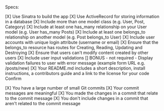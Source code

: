 Specs:

 [X] Use Sinatra to build the app
 [X] Use ActiveRecord for storing information in a database
 [X] Include more than one model class (e.g. User, Post, Category)
 [X] Include at least one has_many relationship on your User model (e.g. User has_many Posts)
 [X] Include at least one belongs_to relationship on another model (e.g. Post belongs_to User)
 [X] Include user accounts with unique login attribute (username or email)
 [X] Ensure that the belongs_to resource has routes for Creating, Reading, Updating and Destroying
 [X] Ensure that users can't modify content created by other users
 [X] Include user input validations
 [] BONUS - not required - Display validation failures to user with error message (example form URL e.g. /posts/new)
 [X] Your README.md includes a short description, install instructions, a contributors guide and a link to the license for your code
Confirm

 [X] You have a large number of small Git commits
 [X] Your commit messages are meaningful
 [X] You made the changes in a commit that relate to the commit message
 [X] You don't include changes in a commit that aren't related to the commit message